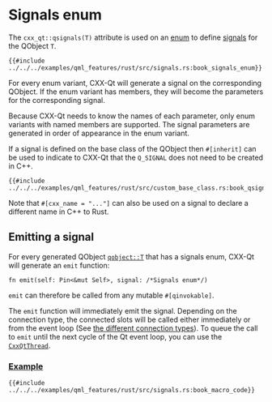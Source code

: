 <!--
SPDX-FileCopyrightText: 2022 Klarälvdalens Datakonsult AB, a KDAB Group company <info@kdab.com>
SPDX-FileContributor: Andrew Hayzen <andrew.hayzen@kdab.com>

SPDX-License-Identifier: MIT OR Apache-2.0
-->

# Signals enum

The `cxx_qt::qsignals(T)` attribute is used on an [enum](https://doc.rust-lang.org/book/ch06-01-defining-an-enum.html) to define [signals](https://doc.qt.io/qt-6/signalsandslots.html) for the QObject `T`.

```rust,ignore,noplayground
{{#include ../../../examples/qml_features/rust/src/signals.rs:book_signals_enum}}
```

For every enum variant, CXX-Qt will generate a signal on the corresponding QObject.
If the enum variant has members, they will become the parameters for the corresponding signal.

Because CXX-Qt needs to know the names of each parameter, only enum variants with named members are supported.
The signal parameters are generated in order of appearance in the enum variant.

If a signal is defined on the base class of the QObject then `#[inherit]` can be used to indicate to CXX-Qt that the `Q_SIGNAL` does not need to be created in C++.

```rust,ignore,noplayground
{{#include ../../../examples/qml_features/rust/src/custom_base_class.rs:book_qsignals_inherit}}
```

Note that `#[cxx_name = "..."]` can also be used on a signal to declare a different name in C++ to Rust.

## Emitting a signal

For every generated QObject [`qobject::T`](./generated-qobject.md) that has a signals enum, CXX-Qt will generate an `emit` function:
``` rust,ignore,noplayground
fn emit(self: Pin<&mut Self>, signal: /*Signals enum*/)
```
`emit` can therefore be called from any mutable `#[qinvokable]`.

The `emit` function will immediately emit the signal.
Depending on the connection type, the connected slots will be called either immediately or from the event loop (See [the different connection types](https://doc.qt.io/qt-6/qt.html#ConnectionType-enum)).
To queue the call to `emit` until the next cycle of the Qt event loop, you can use the [`CxxQtThread`](./cxxqtthread.md).

### [Example](https://github.com/KDAB/cxx-qt/blob/main/examples/qml_features/rust/src/signals.rs)
```rust,ignore,noplayground
{{#include ../../../examples/qml_features/rust/src/signals.rs:book_macro_code}}
```


